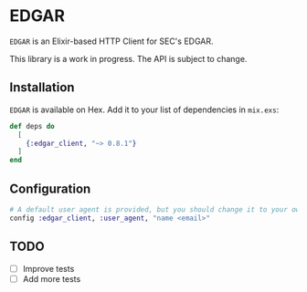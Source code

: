 # EDGAR

`EDGAR` is an Elixir-based HTTP Client for SEC's EDGAR.

This library is a work in progress. The API is subject to change.

## Installation

`EDGAR` is available on Hex. Add it to your list of dependencies in `mix.exs`:

```elixir
def deps do
  [
    {:edgar_client, "~> 0.8.1"}
  ]
end
```

## Configuration

```elixir
# A default user agent is provided, but you should change it to your own to prevent your requests from being blocked.
config :edgar_client, :user_agent, "name <email>"
```

## TODO
- [ ] Improve tests
- [ ] Add more tests
